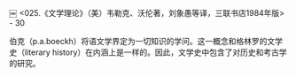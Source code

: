 ￼
<025.《文学理论》（美）韦勒克、沃伦著，刘象愚等译，三联书店1984年版> - 30

伯克（p.a.boeckh）将语文学界定为一切知识的学问。这一概念和格林罗的文学史（literary history）在内涵上是一样的。因此，文学史中包含了对历史和考古学的研究。